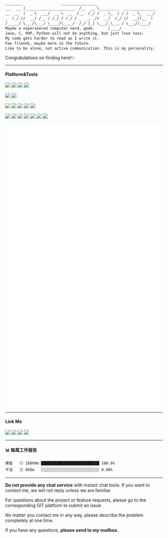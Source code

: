 ```
________                 ________________                          
___  __ )______________________  /__  __ \_________  ______________
__  __  |  _ \  ___/  __ \  __  /__  /_/ /  _ \_  / / /  _ \_  ___/
_  /_/ //  __/ /__ / /_/ / /_/ / _  _, _//  __/  /_/ //  __/(__  ) 
/_____/ \___/\___/ \____/\__,_/  /_/ |_| \___/_\__, / \___//____/  
Maybe a experienced computer nerd, geek.      /____/              
Java, C, PHP, Python will not do anything, but just love toss.
My code gets harder to read as I write it.
Few friends, maybe more in the future.
Like to be alone, not active communication. This is my personality.
```

Congratulations on finding here!✨

---

#### Platform&Tools

[![](https://img.shields.io/badge/Windows-10-2376bc?style=flat-square&logo=windows&logoColor=ffffff)](https://www.microsoft.com/windows/get-windows-10)
[![](https://img.shields.io/badge/Debian-10-c70137?style=flat-square&logo=debian&logoColor=ffffff)](https://www.debian.org/)
[![](https://img.shields.io/badge/Docker-20-0193d7?style=flat-square&logo=docker&logoColor=ffffff)](https://www.docker.com/)
[![](https://img.shields.io/badge/Proxmox-7-e57000?style=flat-square&logo=proxmox&logoColor=ffffff)](https://proxmox.com/)

[![](https://img.shields.io/badge/IDE-Visual%20Studio%20Code-blue?style=flat-square&logo=visual-studio-code&logoColor=ffffff)](https://code.visualstudio.com/)
[![](https://img.shields.io/badge/Editor-Markdown-22b5ab?style=flat-square&logo=markdown&logoColor=ffffff)](https://www.markdownguide.org/)

[![](https://img.shields.io/badge/-HTML5-E34F26?style=flat-square&logo=html5&logoColor=white)](https://html.spec.whatwg.org/)
[![](https://img.shields.io/badge/-CSS3-1572B6?style=flat-square&logo=css3&logoColor=white)](https://www.w3.org/Style/CSS/)
[![](https://img.shields.io/badge/-JavaScript-f7e018?style=flat-square&logo=javascript&logoColor=white)](https://www.ecma-international.org/)
[![](https://img.shields.io/badge/-Jquery-6ec6ee?style=flat-square&logo=jquery&logoColor=white)](https://jquery.com/)
[![](https://img.shields.io/badge/-Bootstrap-8512f3?style=flat-square&logo=bootstrap&logoColor=white)](https://getbootstrap.com/)

[![](https://img.shields.io/badge/-Git-f05032?style=flat-square&logo=git&logoColor=white)](https://git-scm.com/)
[![](https://img.shields.io/badge/-PHP-777bb4?style=flat-square&logo=php&logoColor=ffffff)](https://www.php.net/)
[![](https://img.shields.io/badge/-Node.js-43853d?style=flat-square&logo=node.js&logoColor=ffffff)](https://nodejs.org/)
[![](https://img.shields.io/badge/-NPM-cb3837?style=flat-square&logo=npm&logoColor=white)](https://npmjs.com/)
[![](https://img.shields.io/badge/-MySQL-4479a1?style=flat-square&logo=mysql&logoColor=white)](https://www.mysql.com/)
[![](https://img.shields.io/badge/-Redis-d92b21?style=flat-square&logo=redis&logoColor=white)](https://redis.io/)
[![](https://img.shields.io/badge/-MuirWgineX-dd001b?style=flat-square&logoColor=white)](https://muir.fun/)

![](https://raw.githubusercontent.com/Becods/Becods-test/master/github-metrics.svg)

---

#### Link Me

[![](https://img.shields.io/badge/-i@muir.fun-ea4335?style=flat-square&logo=gmail&logoColor=ffffff)](mailto:i@muir.fun)
[![](https://img.shields.io/badge/-BecodReyes-252a30?style=flat-square&logo=github&logoColor=white)](https://github.com/BecodReyes/)
[![](https://img.shields.io/badge/-%E8%93%9D%E4%BA%91Reyes-01a3d9?style=flat-square&logo=bilibili&logoColor=white)](https://space.bilibili.com/167563524)
[![](https://img.shields.io/badge/-BecodReyes-ffffff?style=flat-square&logo=telegram&logoColor=white)](https://t.me/BecodReyes)

---

#### 📊 每周工作报告
```text
摸鱼   🕓 168h0m ██████████████████████████ 100.0%
干活   🕓 0h0m   ░░░░░░░░░░░░░░░░░░░░░░░░░░ 0.00%
```

---

**Do not provide any chat service** with instant chat tools. If you want to contact me, we will not reply unless we are familiar.

For questions about the project or feature requests, please go to the corresponding GIT platform to submit an issue.

No matter you contact me in any way, please describe the problem completely at one time.

If you have any questions, **please send to my mailbox.**

